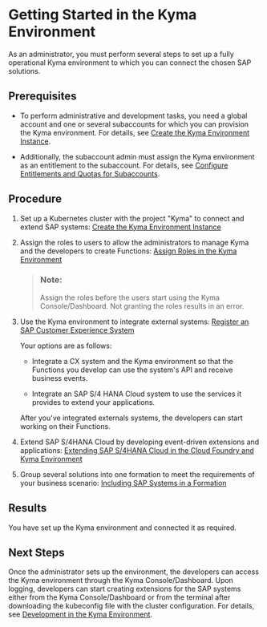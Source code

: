 <!-- loiod1abd18556f24fb091d081b2e3454b8b -->

# Getting Started in the Kyma Environment

As an administrator, you must perform several steps to set up a fully operational Kyma environment to which you can connect the chosen SAP solutions.



<a name="loiod1abd18556f24fb091d081b2e3454b8b__prereq_hdj_k23_nrb"/>

## Prerequisites

-   To perform administrative and development tasks, you need a global account and one or several subaccounts for which you can provision the Kyma environment. For details, see [Create the Kyma Environment Instance](../50-administration-and-ops/create-the-kyma-environment-instance-09dd313.md).

-   Additionally, the subaccount admin must assign the Kyma environment as an entitlement to the subaccount. For details, see [Configure Entitlements and Quotas for Subaccounts](../50-administration-and-ops/configure-entitlements-and-quotas-for-subaccounts-5ba357b.md).




<a name="loiod1abd18556f24fb091d081b2e3454b8b__steps_xs3_l23_nrb"/>

## Procedure

1.  Set up a Kubernetes cluster with the project "Kyma" to connect and extend SAP systems: [Create the Kyma Environment Instance](../50-administration-and-ops/create-the-kyma-environment-instance-09dd313.md)

2.  Assign the roles to users to allow the administrators to manage Kyma and the developers to create Functions: [Assign Roles in the Kyma Environment](../50-administration-and-ops/assign-roles-in-the-kyma-environment-148ae38.md)

    > ### Note:  
    > Assign the roles before the users start using the Kyma Console/Dashboard. Not granting the roles results in an error.

3.  Use the Kyma environment to integrate external systems: [Register an SAP Customer Experience System](../40-extensions/register-an-sap-customer-experience-system-1582d72.md)

    Your options are as follows:

    -   Integrate a CX system and the Kyma environment so that the Functions you develop can use the system's API and receive business events.

    -   Integrate an SAP S/4 HANA Cloud system to use the services it provides to extend your applications.


    After you've integrated externals systems, the developers can start working on their Functions.

4.  Extend SAP S/4HANA Cloud by developing event-driven extensions and applications: [Extending SAP S/4HANA Cloud in the Cloud Foundry and Kyma Environment](../40-extensions/extending-sap-s-4hana-cloud-in-the-cloud-foundry-and-kyma-environment-40b9e6c.md)

5.  Group several solutions into one formation to meet the requirements of your business scenario: [Including SAP Systems in a Formation](../40-extensions/including-sap-systems-in-a-formation-68b04fa.md)




<a name="loiod1abd18556f24fb091d081b2e3454b8b__result_h4y_5f3_nrb"/>

## Results

You have set up the Kyma environment and connected it as required.



<a name="loiod1abd18556f24fb091d081b2e3454b8b__postreq_jht_xf3_nrb"/>

## Next Steps

Once the administrator sets up the environment, the developers can access the Kyma environment through the Kyma Console/Dashboard. Upon logging, developers can start creating extensions for the SAP systems either from the Kyma Console/Dashboard or from the terminal after downloading the kubeconfig file with the cluster configuration. For details, see [Development in the Kyma Environment](../30-development/development-in-the-kyma-environment-606ec61.md).

